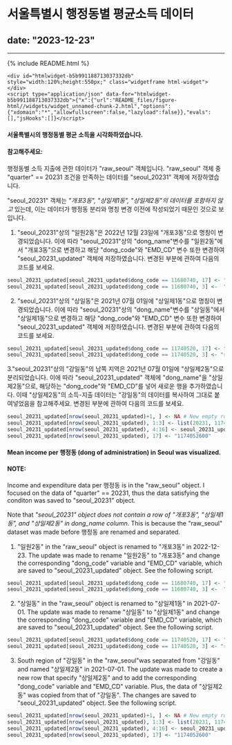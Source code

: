 # 서울특별시 행정동별 평균소득 데이터
## date: "**2023-12-23**"

----

{% include README.html %}

```{=html}
<div id="htmlwidget-b5b991188713037332db" style="width:120%;height:550px;" class="widgetframe html-widget"></div>
<script type="application/json" data-for="htmlwidget-b5b991188713037332db">{"x":{"url":"README_files/figure-html//widgets/widget_unnamed-chunk-2.html","options":{"xdomain":"*","allowfullscreen":false,"lazyload":false}},"evals":[],"jsHooks":[]}</script>
```
#### 서울특별시의 행정동별 평균 소득을 시각화하였습니다. 

#### 참고해주세요:
행정동별 소득 지출에 관한 데이터가 "raw_seoul" 객체입니다. "raw_seoul" 객체 중 "quarter" == 20231 조건을 만족하는 데이터를 "seoul_20231" 객체에 저장하였습니다.<br>

"seoul_20231" 객체는 *"개포3동", "상일제1동", "상일제2동"의 데이터를 포함하지 않고* 있는데, 이는 데이터가 행정동 분리와 명칭 변경 이전에 작성되었기 때문인 것으로 보입니다.

1. "seoul_20231"상의 "일원2동"은 2022년 12월 23일에 "개포3동"으로 명칭이 변경되었습니다. 이에 따라 "seoul_20231"상의 "dong_name"변수를 "일원2동"에서 "개포3동"으로 변경하고 해당 "dong_code"와 "EMD_CD" 변수 또한 변경하여 "seoul_20231_updated" 객체에 저장하였습니다. 변경된 부분에 관하여 다음의 코드를 보세요.

```r
seoul_20231_updated[seoul_20231_updated$dong_code == 11680740, 17] <- "1168067500" # 일원2동 -> 개포3동 renamed
seoul_20231_updated[seoul_20231_updated$dong_code == 11680740, 3] <-  "개포3동" # 일원2동 -> 개포3동 renamed
```

2. "seoul_20231"상의 "상일동"은 2021년 07월 01일에 "상일제1동"으로 명칭이 변경되었습니다. 이에 따라 "seoul_20231"상의 "dong_name"변수를 "상일동"에서 "상일제1동"으로 변경하고 해당 "dong_code"와 "EMD_CD" 변수 또한 변경하여 "seoul_20231_updated" 객체에 저장하였습니다. 변경된 부분에 관하여 다음의 코드를 보세요. 

```r
seoul_20231_updated[seoul_20231_updated$dong_code == 11740520, 17] <- "1174052500" # 상일동 -> 상일제1동 renamed
seoul_20231_updated[seoul_20231_updated$dong_code == 11740520, 3] <- "상일제1동" # 상일동 -> 상일제1동 renamed
```

3."seoul_20231"상의 "강일동"의 남쪽 지역은 2021년 07월 01일에 "상일제2동"으로 분리되었습니다. 이에 따라 "seoul_20231_updated" 객체에 "dong_name"을 "상일제2동"으로, 해당하는 "dong_code"와 "EMD_CD"를 넣어 새로운 행을 추가하였습니다. 이때 "상일제2동"의 소득-지출 데이터는 "강일동"의 데이터를 복사하여 그대로 붙여넣었음을 참고해주세요. 변경된 부분에 관하여 다음의 코드를 보세요. 

```r
seoul_20231_updated[nrow(seoul_20231_updated)+1, ] <- NA # New empty row added
seoul_20231_updated[nrow(seoul_20231_updated), 1:3] <- list(20231, 11740526,"상일제2동") # 상일제2동 row added (South region of 강일동 became 상일제2동)
seoul_20231_updated[nrow(seoul_20231_updated), 4:16] <- seoul_20231_updated[283, 4:16] # 상일제2동 data is the same as 강일동. 
seoul_20231_updated[nrow(seoul_20231_updated), 17] <- "1174052600"
```

#### Mean income per 행정동 (dong of administration) in Seoul was visualized. 

#### NOTE:
Income and expenditure data per 행정동 is in the "raw_seoul" object. I focused on the data of "quarter" == 20231, thus the data satisfying the conditon was saved to "seoul_20231" object.<br>

Note that *"seoul_20231" object does not contain a row of "개포3동", "상일제1동", and "상일제2동" in dong_name column*. This is because the "raw_seoul" dataset was made before 행정동 are renamed and separated.

1. "일원2동" in the "raw_seoul" object is renamed to "개포3동" in 2022-12-23. The update was made to rename "일원2동" to "개포3동" and change the corresponding "dong_code" variable and "EMD_CD" variable, which are saved to "seoul_20231_updated" object. See the following script.

```r
seoul_20231_updated[seoul_20231_updated$dong_code == 11680740, 17] <- "1168067500" # 일원2동 -> 개포3동 renamed
seoul_20231_updated[seoul_20231_updated$dong_code == 11680740, 3] <-  "개포3동" # 일원2동 -> 개포3동 renamed
```

2. "상일동" in the "raw_seoul" object is renamed to "상일제1동" in 2021-07-01. The update was made to rename "상일동" to "상일제1동" and change the corresponding "dong_code" variable and "EMD_CD" variable, which are saved to "seoul_20231_updated" object. See the following script.

```r
seoul_20231_updated[seoul_20231_updated$dong_code == 11740520, 17] <- "1174052500" # 상일동 -> 상일제1동 renamed
seoul_20231_updated[seoul_20231_updated$dong_code == 11740520, 3] <- "상일제1동" # 상일동 -> 상일제1동 renamed
```

3. South region of "강일동" in the "raw_seoul"was separated from "강일동" and named "상일제2동" in 2021-07-01. The update was made to create a new row that specify "상일제2동" and to add the corresponding "dong_code" variable and "EMD_CD" variable. Plus, the data of "상일제2동" was copied from that of "강일동". The changes are saved to "seoul_20231_updated" object. See the following script.

```r
seoul_20231_updated[nrow(seoul_20231_updated)+1, ] <- NA # New empty row added
seoul_20231_updated[nrow(seoul_20231_updated), 1:3] <- list(20231, 11740526,"상일제2동") # 상일제2동 row added (South region of 강일동 became 상일제2동)
seoul_20231_updated[nrow(seoul_20231_updated), 4:16] <- seoul_20231_updated[283, 4:16] # 상일제2동 data is the same as 강일동. 
seoul_20231_updated[nrow(seoul_20231_updated), 17] <- "1174052600"
```
